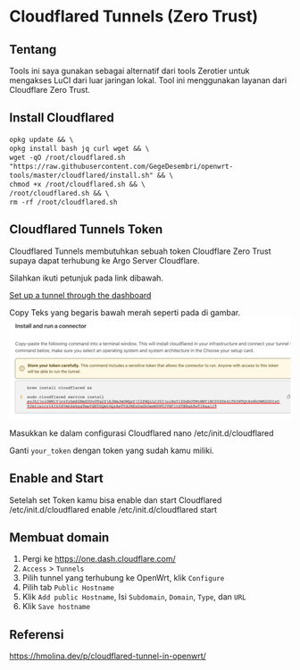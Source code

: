 # Cloudflared Tunnels (Zero Trust)

## Tentang

Tools ini saya gunakan sebagai alternatif dari tools Zerotier untuk mengakses LuCI dari luar jaringan lokal. Tool ini menggunakan layanan dari Cloudflare Zero Trust.

## Install Cloudflared

    opkg update && \
    opkg install bash jq curl wget && \
    wget -qO /root/cloudflared.sh "https://raw.githubusercontent.com/GegeDesembri/openwrt-tools/master/cloudflared/install.sh" && \
    chmod +x /root/cloudflared.sh && \
    /root/cloudflared.sh && \
    rm -rf /root/cloudflared.sh

## Cloudflared Tunnels Token

Cloudflared Tunnels membutuhkan sebuah token Cloudflare Zero Trust supaya dapat terhubung ke Argo Server Cloudflare.

Silahkan ikuti petunjuk pada link dibawah.

[Set up a tunnel through the dashboard](https://developers.cloudflare.com/cloudflare-one/connections/connect-apps/install-and-setup/tunnel-guide/remote/#set-up-a-tunnel-remotely-dashboard-setup)

Copy Teks yang begaris bawah merah seperti pada di gambar.
![Token yang digunakan adalah yang bergaris bawah merah](https://raw.githubusercontent.com/GegeDesembri/openwrt-tools/master/cloudflared/assets/token-example.png)

Masukkan ke dalam configurasi Cloudflared
    nano /etc/init.d/cloudflared

Ganti `your_token` dengan token yang sudah kamu miliki.

## Enable and Start

Setelah set Token kamu bisa enable dan start Cloudflared
    /etc/init.d/cloudflared enable
    /etc/init.d/cloudflared start

## Membuat domain

1. Pergi ke https://one.dash.cloudflare.com/
2. `Access` > `Tunnels`
3. Pilih tunnel yang terhubung ke OpenWrt, klik `Configure`
4. Pilih tab `Public Hostname`
5. Klik `Add public Hostname`, Isi `Subdomain`, `Domain`, `Type`, dan `URL`
6. Klik `Save hostname`

## Referensi

https://hmolina.dev/p/cloudflared-tunnel-in-openwrt/
